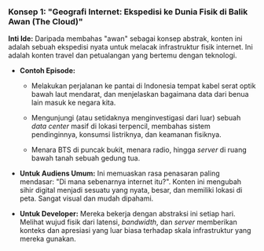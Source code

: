 ### **Konsep 1: "Geografi Internet: Ekspedisi ke Dunia Fisik di Balik Awan (The Cloud)"**

**Inti Ide:** Daripada membahas "awan" sebagai konsep abstrak, konten ini adalah sebuah ekspedisi nyata untuk melacak infrastruktur fisik internet. Ini adalah konten travel dan petualangan yang bertemu dengan teknologi.

- **Contoh Episode:**
    
    - Melakukan perjalanan ke pantai di Indonesia tempat kabel serat optik bawah laut mendarat, dan menjelaskan bagaimana data dari benua lain masuk ke negara kita.
        
    - Mengunjungi (atau setidaknya menginvestigasi dari luar) sebuah _data center_ masif di lokasi terpencil, membahas sistem pendinginnya, konsumsi listriknya, dan keamanan fisiknya.
        
    - Menara BTS di puncak bukit, menara radio, hingga _server_ di ruang bawah tanah sebuah gedung tua.
        
- **Untuk Audiens Umum:** Ini memuaskan rasa penasaran paling mendasar: "Di mana sebenarnya internet itu?". Konten ini mengubah sihir digital menjadi sesuatu yang nyata, besar, dan memiliki lokasi di peta. Sangat visual dan mudah dipahami.
    
- **Untuk Developer:** Mereka bekerja dengan abstraksi ini setiap hari. Melihat wujud fisik dari latensi, _bandwidth_, dan _server_ memberikan konteks dan apresiasi yang luar biasa terhadap skala infrastruktur yang mereka gunakan.